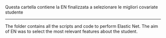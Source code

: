 Questa cartella contiene la EN finalizzata a selezionare le migliori covariate studente

--------------------------------------

The folder contains all the scripts and code to perform Elastic Net.
The aim of EN was to select the most relevant features about the student.
